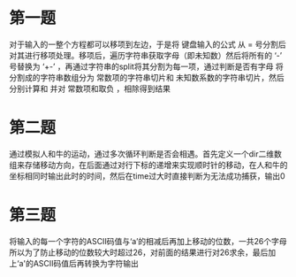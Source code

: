 # 第一题

对于输入的一整个方程都可以移项到左边，于是将 键盘输入的公式 从 = 号分割后 对其进行移项处理。移项后，遍历字符串获取字母（即未知数）然后将所有的 ‘-’ 号替换为 ‘+-’ ，再通过字符串的split将其分割为每一项，通过判断是否有字母 将分割成的字符串数组分为 常数项的字符串切片和 未知数系数的字符串切片，然后分别计算和 并对 常数项和取负 ，相除得到结果



# 第二题

通过模拟人和牛的运动，通过多次循环判断是否会相遇。首先定义一个dir二维数组来存储移动方向，在后面通过对行下标的递增来实现顺时针的移动，在人和牛的坐标相同时输出此时的时间，然后在time过大时直接判断为无法成功捕获，输出0

# 第三题

将输入的每一个字符的ASCII码值与‘a’的相减后再加上移动的位数，一共26个字母所以为了防止移动的位数较大时超过26，对前面的结果进行对26求余，最后加上‘a'的ASCII码值后再转换为字符输出